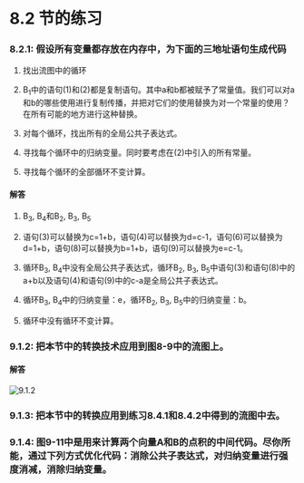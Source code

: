 # 8.2 节的练习

### 8.2.1: 假设所有变量都存放在内存中，为下面的三地址语句生成代码

1. 找出流图中的循环

2. B<sub>1</sub>中的语句(1)和(2)都是复制语句。其中a和b都被赋予了常量值。我们可以对a和b的哪些使用进行复制传播，并把对它们的使用替换为对一个常量的使用？在所有可能的地方进行这种替换。

3. 对每个循环，找出所有的全局公共子表达式。

4. 寻找每个循环中的归纳变量。同时要考虑在(2)中引入的所有常量。

5. 寻找每个循环的全部循环不变计算。

#### 解答

1. B<sub>3</sub>, B<sub>4</sub>和B<sub>2</sub>, B<sub>3</sub>, B<sub>5</sub> 

2. 语句(3)可以替换为c=1+b，语句(4)可以替换为d=c-1，语句(6)可以替换为d=1+b，语句(8)可以替换为b=1+b，语句(9)可以替换为e=c-1。

3. 循环B<sub>3</sub>, B<sub>4</sub>中没有全局公共子表达式，循环B<sub>2</sub>, B<sub>3</sub>, B<sub>5</sub>中语句(3)和语句(8)中的a+b以及语句(4)和语句(9)中的c-a是全局公共子表达式。

4. 循环B<sub>3</sub>, B<sub>4</sub>中的归纳变量：e，循环B<sub>2</sub>, B<sub>3</sub>, B<sub>5</sub>中的归纳变量：b。

5. 循环中没有循环不变计算。

   

### 9.1.2: 把本节中的转换技术应用到图8-9中的流图上。

#### 解答



![9.1.2](./assets/9.1.2.svg)



### 9.1.3: 把本节中的转换应用到练习8.4.1和8.4.2中得到的流图中去。

### 9.1.4: 图9-11中是用来计算两个向量A和B的点积的中间代码。尽你所能，通过下列方式优化代码：消除公共子表达式，对归纳变量进行强度消减，消除归纳变量。

